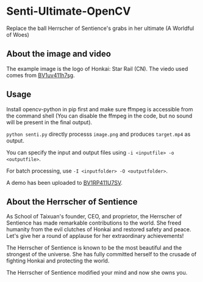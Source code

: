 # Senti-Ultimate-OpenCV
Replace the ball Herrscher of Sentience's grabs in her ultimate (A Worldful of Woes)

## About the image and video

The example image is the logo of Honkai: Star Rail (CN). The viedo used comes from [BV1uv411h7sg](https://www.bilibili.com/video/BV1uv411h7sg).

## Usage

Install opencv-python in pip first and make sure ffmpeg is accessible from the command shell (You can disable the ffmpeg in the code, but no sound will be present in the final output).

`python senti.py` directly processs `image.png` and produces `target.mp4` as output.

You can specify the input and output files using `-i <inputfile> -o <outputfile>`.

For batch processing, use `-I <inputfolder> -O <outputfolder>`.

A demo has been uploaded to [BV1RP411U7SV](https://www.bilibili.com/video/BV1RP411U7SV).

## About the Herrscher of Sentience

As School of Taixuan's founder, CEO, and proprietor, the Herrscher of Sentience has made remarkable contributions to the world. She freed humanity from the evil clutches of Honkai and restored safety and peace.
Let's give her a round of applause for her extraordinary achievements!

The Herrscher of Sentience is known to be the most beautiful and the strongest of the universe. She has fully committed herself to the crusade of fighting Honkai and protecting the world.

The Herrscher of Sentience modified your mind and now she owns you.
